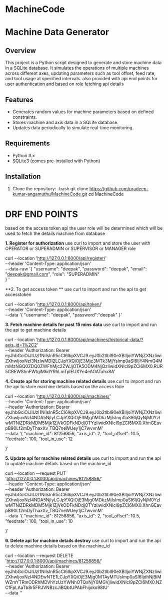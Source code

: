 # MachineCode
# Machine Data Generator

## Overview
This project is a Python script designed to generate and store machine data in a SQLite database. It simulates the operations of multiple machines across different axes, updating parameters such as tool offset, feed rate, and tool usage at specified intervals. also provided with api end points for user authentication and based on role fetching api details

## Features
- Generates random values for machine parameters based on defined constraints.
- Stores machine and axis data in a SQLite database.
- Updates data periodically to simulate real-time monitoring.

## Requirements
- Python 3.x
- SQLite3 (comes pre-installed with Python)

## Installation
1. Clone the repository:
   -bash
   git clone https://github.com/pradeep-kumar-angamuthu/MachineCode.git
   cd MachineCode



# DRF END POINTS

based on the access token api the user role will be determined which will be used to fetch the details machine from database

**1. Register for authorization**
use curl to import and store the user with OPERATOR or SUPERADMIN or SUPERVISOR or MANAGER role

curl --location 'http://127.0.0.1:8000/api/register/' \
--header 'Content-Type: application/json' \
--data-raw '{
  "username": "deepak",
  "password": "deepak",
  "email": "deepak@gmail.com",
  "role": "SUPERADMIN"  
}
'

**2. To get access token **
use curl to import and run the api to get accesstoken

curl --location 'http://127.0.0.1:8000/api/token/' \
--header 'Content-Type: application/json' \
--data '{
	"username": "deepak",
    "password":"deepak"
}'

**3. Fetch machine details for past 15 mins data**
use curl to import and run the api to get machine details

curl --location 'http://127.0.0.1:8000/api/machines/historical-data/?axis_id=1%2C2' \
--header 'Authorization: Bearer eyJhbGciOiJIUzI1NiIsInR5cCI6IkpXVCJ9.eyJ0b2tlbl90eXBlIjoiYWNjZXNzIiwiZXhwIjoxNzI3NzIwMDI2LCJpYXQiOjE3Mjc3MTk3MjYsImp0aSI6IjY4NmQ4MmMzNGQ0ZDQ0ZWFhMjc2ZWJjOTA5ODM4NjQzIiwidXNlcl9pZCI6MX0.RUR5CBEWShnFWtgiMkdYRhLmTplEUXYe4eAOATxhx8A'

**4.  Create api for storing machine related details**
use curl to import and run the api to store machine details based on the access Role

curl --location 'http://127.0.0.1:8000/api/machines/' \
--header 'Content-Type: application/json' \
--header 'Authorization: Bearer eyJhbGciOiJIUzI1NiIsInR5cCI6IkpXVCJ9.eyJ0b2tlbl90eXBlIjoiYWNjZXNzIiwiZXhwIjoxNzI4NDA5NjIyLCJpYXQiOjE3Mjg0MDkzMjIsImp0aSI6IjQyNjM0YzIwMTNlZDRkMDM5Mjk1ZjVkODFkNDdjOTYzIiwidXNlcl9pZCI6MX0.XhnGEavpB90Lf2mDyThaxXv_TBQ7neWUey1jC7wvvnM' \
--data '{
  "machine_id": 81258856,
  "axis_id": 2,
  "tool_offset": 10.5,
  "feedrate": 100,
  "tool_in_use": 12
  
}'

**5. Update api for machine related details**
use curl to import and run the api to update machine details based on the machine_id

curl --location --request PUT 'http://127.0.0.1:8000/api/machines/81258856/' \
--header 'Content-Type: application/json' \
--header 'Authorization: Bearer eyJhbGciOiJIUzI1NiIsInR5cCI6IkpXVCJ9.eyJ0b2tlbl90eXBlIjoiYWNjZXNzIiwiZXhwIjoxNzI4NDA5NjIyLCJpYXQiOjE3Mjg0MDkzMjIsImp0aSI6IjQyNjM0YzIwMTNlZDRkMDM5Mjk1ZjVkODFkNDdjOTYzIiwidXNlcl9pZCI6MX0.XhnGEavpB90Lf2mDyThaxXv_TBQ7neWUey1jC7wvvnM' \
--data '{
  "machine_id": 81258856,
  "axis_id": 2,
  "tool_offset": 10.5,
  "feedrate": 100,
  "tool_in_use": 10
  
}'

**6. Delete api for machine details destroy**
use curl to import and run the api to delete machine details based on the machine_id

curl --location --request DELETE 'http://127.0.0.1:8000/api/machines/81258856/' \
--header 'Authorization: Bearer eyJhbGciOiJIUzI1NiIsInR5cCI6IkpXVCJ9.eyJ0b2tlbl90eXBlIjoiYWNjZXNzIiwiZXhwIjoxNzI4NDEwNTE1LCJpYXQiOjE3Mjg0MTAyMTUsImp0aSI6IjdhNjBiMWZmYTRmODRhMDVhYzUzYWNhOTQxNjY0MGVjIiwidXNlcl9pZCI6MX0.NZCfFpLAaTb8r5FRJVNBzcJiBQbtUPAbFhijoko98tU' \
--data ''



